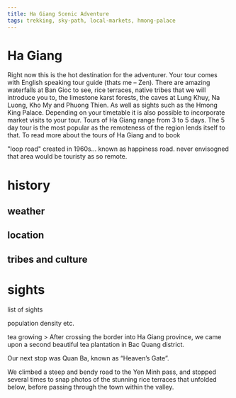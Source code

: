 ```yaml
---
title: Ha Giang Scenic Adventure
tags: trekking, sky-path, local-markets, hmong-palace
---
```


# Ha Giang

Right now this is the hot destination for the adventurer. Your tour comes with English speaking tour guide (thats me – Zen). There are amazing waterfalls at Ban Gioc to see, rice terraces, native tribes that we will introduce you to, the limestone karst forests, the caves at Lung Khuy, Na Luong, Kho My and Phuong Thien. As well as sights such as the Hmong King Palace. Depending on your timetable it is also possible to incorporate market visits to your tour. Tours of Ha Giang range from 3 to 5 days. The 5 day tour is the most popular as the remoteness of the region lends itself to that. To read more about the tours of Ha Giang and to book <click here>

"loop road" created in 1960s... known as happiness road. never envisogned that area would be touristy as so remote. 

# history

 
## weather

## location

## tribes and culture

# sights

list of sights

population density etc. 

tea growing > After crossing the border into Ha Giang province, we came upon a second beautiful tea plantation in Bac Quang district.

Our next stop was Quan Ba, known as “Heaven’s Gate”. 

We climbed a steep and bendy road to the Yen Minh pass, and stopped several times to snap photos of the stunning rice terraces that unfolded below, before passing through the town within the valley.
